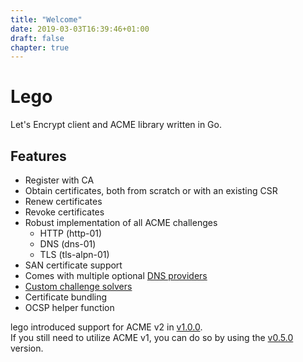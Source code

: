 ```yaml
---
title: "Welcome"
date: 2019-03-03T16:39:46+01:00
draft: false
chapter: true
---
```


# Lego

Let's Encrypt client and ACME library written in Go.

## Features

- Register with CA
- Obtain certificates, both from scratch or with an existing CSR
- Renew certificates
- Revoke certificates
- Robust implementation of all ACME challenges
  - HTTP (http-01)
  - DNS (dns-01)
  - TLS (tls-alpn-01)
- SAN certificate support
- Comes with multiple optional [DNS providers](dns)
- [Custom challenge solvers](usage/library/writing-a-challenge-solver/)
- Certificate bundling
- OCSP helper function


lego introduced support for ACME v2 in [v1.0.0](https://github.com/arno01/lego/releases/tag/v1.0.0).  
If you still need to utilize ACME v1, you can do so by using the [v0.5.0](https://github.com/arno01/lego/releases/tag/v0.5.0) version.
